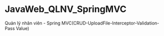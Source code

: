 # JavaWeb_QLNV_SpringMVC
Quản  lý nhân viên - Spring MVC(CRUD-UploadFile-Interceptor-Validation-Pass Value)
